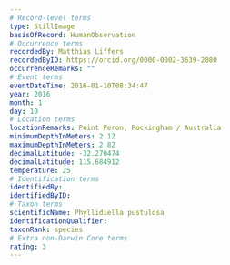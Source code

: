 ```yaml
---
# Record-level terms
type: StillImage
basisOfRecord: HumanObservation
# Occurrence terms
recordedBy: Matthias Liffers
recordedByID: https://orcid.org/0000-0002-3639-2080
occurrenceRemarks: ""
# Event terms
eventDateTime: 2016-01-10T08:34:47
year: 2016
month: 1
day: 10
# Location terms
locationRemarks: Point Peron, Rockingham / Australia
minimumDepthInMeters: 2.12
maximumDepthInMeters: 2.82
decimalLatitude: -32.270474
decimalLatitude: 115.684912
temperature: 25
# Identification terms
identifiedBy: 
identifiedByID: 
# Taxon terms
scientificName: Phyllidiella pustulosa
identificationQualifier: 
taxonRank: species
# Extra non-Darwin Core terms
rating: 3
---
```

